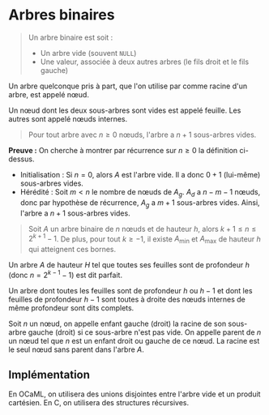# Arbres binaires
> Un arbre binaire est soit :
> - Un arbre vide (souvent `NULL`)
> - Une valeur, associée à deux autres arbres (le fils droit et le fils gauche)

Un arbre quelconque pris à part, que l'on utilise par comme racine d'un arbre,
est appelé nœud.

Un nœud dont les deux sous-arbres sont vides est appelé feuille. Les autres sont
appelé nœuds internes.

> Pour tout arbre avec $n \geq 0$ nœuds, l'arbre a $n+1$ sous-arbres vides.

__Preuve :__ On cherche à montrer par récurrence sur $n \geq 0$
la définition ci-dessus.
- Initialisation : Si $n = 0$, alors $A$ est l'arbre vide. Il a donc
  $0 + 1$ (lui-même) sous-arbres vides.
- Hérédité : Soit $m < n$ le nombre de nœuds de $A_g$. $A_d$ a $n-m-1$ nœuds, donc par
  hypothèse de récurrence, $A_g$ a $m + 1$ sous-arbres vides. Ainsi, l'arbre a
  $n+1$ sous-arbres vides.

> Soit $A$ un arbre binaire de $n$ nœuds et de hauteur $h$, alors $k + 1 \leq n \leq 2^{k+1} - 1$.
> De plus, pour tout $k \geq -1$, il existe $A_\text{min}$ et $A_\text{max}$ de
> hauteur $h$ qui atteignent ces bornes.

Un arbre $A$ de hauteur $H$ tel que toutes ses feuilles sont de profondeur $h$
(donc $n = 2^{k-1} - 1$) est dit parfait.

Un arbre dont toutes les feuilles sont de profondeur $h$ ou $h-1$ et dont les
feuilles de profondeur $h - 1$ sont toutes à droite des nœuds internes de même
profondeur sont dits complets.

Soit $n$ un nœud, on appelle enfant gauche (droit) la racine de son sous-arbre
gauche (droit) si ce sous-arbre n'est pas vide. On appelle parent de $n$ un
nœud tel que $n$ est un enfant droit ou gauche de ce nœud. La racine est le seul
nœud sans parent dans l'arbre $A$.

## Implémentation
En OCaML, on utilisera des unions disjointes entre l'arbre vide et un produit
cartésien. En C, on utilisera des structures récursives.
